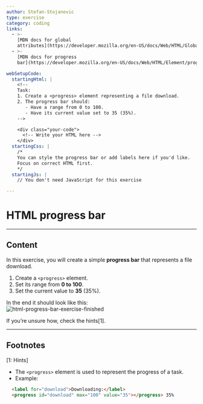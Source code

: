```yaml
---
author: Stefan-Stojanovic
type: exercise
category: coding
links:
  - >-
    [MDN docs for global
    attributes](https://developer.mozilla.org/en-US/docs/Web/HTML/Global_attributes){website}
  - >-
    [MDN docs for progress
    bar](https://developer.mozilla.org/en-US/docs/Web/HTML/Element/progress){website}

webSetupCode:
  startingHtml: |
    <!-- 
    Task:
    1. Create a <progress> element representing a file download.
    2. The progress bar should:
       - Have a range from 0 to 100.
       - Have its current value set to 35 (35%).
    -->

    <div class="your-code">
      <!-- Write your HTML here -->
    </div>
  startingCss: |
    /* 
    You can style the progress bar or add labels here if you'd like.
    Focus on correct HTML first.
    */
  startingJs: |
    // You don't need JavaScript for this exercise

---
```


# HTML progress bar

---

## Content

In this exercise, you will create a simple **progress bar** that represents a file download.  

1. Create a `<progress>` element.  
2. Set its range from **0 to 100**.  
3. Set the current value to **35** (35%).  

In the end it should look like this:  
![html-progress-bar-exercise-finished](https://img.enkipro.com/c334164a67b19dd8d10d7af669173b97.png)

If you’re unsure how, check the hints[1].

---

## Footnotes

[1: Hints]
- The `<progress>` element is used to represent the progress of a task.  
- Example:  
```html
  <label for="download">Downloading:</label>
  <progress id="download" max="100" value="35"></progress> 35%
```